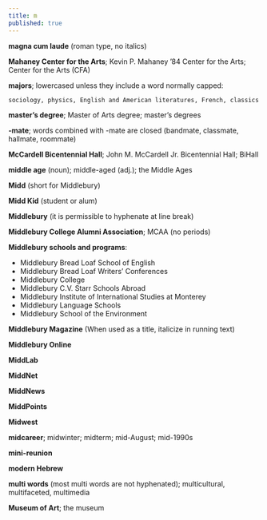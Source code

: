 ```yaml
---
title: m
published: true
---
```


**magna cum laude** (roman type, no italics)

**Mahaney Center for the Arts**; Kevin P. Mahaney ’84 Center for the Arts; Center for the Arts (CFA)

**majors**; lowercased unless they include a word normally capped:

`sociology, physics, English and American literatures, French, classics`

**master’s degree**; Master of Arts degree; master’s degrees

**-mate**; words combined with -mate are closed (bandmate, classmate, hallmate, roommate)

**McCardell Bicentennial Hall**; John M. McCardell Jr. Bicentennial Hall; BiHall

**middle age** (noun); middle-aged (adj.); the Middle Ages

**Midd** (short for Middlebury)

**Midd Kid** (student or alum)

**Middlebury** (it is permissible to hyphenate at line break)

**Middlebury College Alumni Association**; MCAA (no periods)

**Middlebury schools and programs**:
- Middlebury Bread Loaf School of English
- Middlebury Bread Loaf Writers’ Conferences
- Middlebury College
- Middlebury C.V. Starr Schools Abroad
- Middlebury Institute of International Studies at Monterey
- Middlebury Language Schools
- Middlebury School of the Environment

**Middlebury Magazine** (When used as a title, italicize in running text)

**Middlebury Online**

**MiddLab**

**MiddNet**

**MiddNews**

**MiddPoints**

**Midwest**

**midcareer**; midwinter; midterm; mid-August; mid-1990s 

**mini-reunion**

**modern Hebrew**

**multi words** (most multi words are not hyphenated); multicultural, multifaceted, multimedia

**Museum of Art**; the museum
